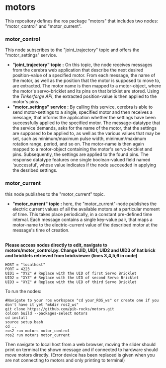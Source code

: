 # motors
This repository defines the ros package "motors" that includes two nodes: "motor_control" and "motor_current". 
### motor_control
This node subscribes to the "joint_trajectory" topic and offers the "motor_settings" service. 
- **"joint_trajectory" topic :** 
On this topic, the node receives messages from the cerebra web application that describe the next desired position-value of a specified motor. From each message, the name of the motor, as well as the position that the motor is supposed to move to, are extracted. The motor name is then mapped to a motor-object, where the motor's servo-bricklet and its pins on that bricklet are stored. Using the *Tinkerforge API*, the extracted position-value is then applied to the motor's pins.
 - **"motor_settings" service :**
By calling this service, cerebra is able to send motor-settings to a single, specified motor and then receives a message, that informs the application whether the settings have been successfully applied to the specified motor. The message-datatype that the service demands, asks for the name of the motor, that the settings are supposed to be applied to, as well as the various values that may be set, such as minimum/maximum pulse width, minimum/maximum rotation range, period, and so on. The motor-name is then again mapped to a motor-object containing the motor's servo-bricklet and pins. Subsequently, the settings are applied to the found pins. The response datatype features one single boolean-valued field named 'successful', whose value indicates if the node succeeded in applying the desribed settings.
### motor_current
this node publishes to the "motor_current" topic.
- **"motor_current" topic :** here, the "motor_current"-node publishes the electric current values of all the available motors at a particular moment of time. This takes place periodically, in a constant pre-defined time interval. Each message contains a single key-value pair, that maps a motor-name to the electric-current value of the described motor at the message's time of creation.

\
**Please access nodes directly to edit, navigate to motors/motor_control.py. Change UID, UID1, UID2 and UID3 of hat brick and bricklets retrieved from brickviewer (lines 3,4,5,6 in code)**

```
HOST = "localhost"
PORT = 4223
UID1 = "XYZ" # Replace with the UID of first Servo Bricklet
UID2 = "XYZ" # Replace with the UID of second Servo Bricklet
UID3 = "XYZ" # Replace with the UID of third Servo Bricklet
```

To run the nodes:
```
#Navigate to your ros workspace "cd your_ROS_ws" or create one if you don't have it yet "mkdir ros2_ws"
git clone https://github.com/pib-rocks/motors.git
colcon build --packages-select motors
cd install
source setup.bash
cd ..
ros2 run motors motor_control
ros2 run motors motor_current
```
Then navigate to local host from a web browser, moving the slider should print on terminal the shown message and if connected to hardware should move motors directly. (Error device has been replaced is given when you are not connecting to motors and only printing to terminal)

